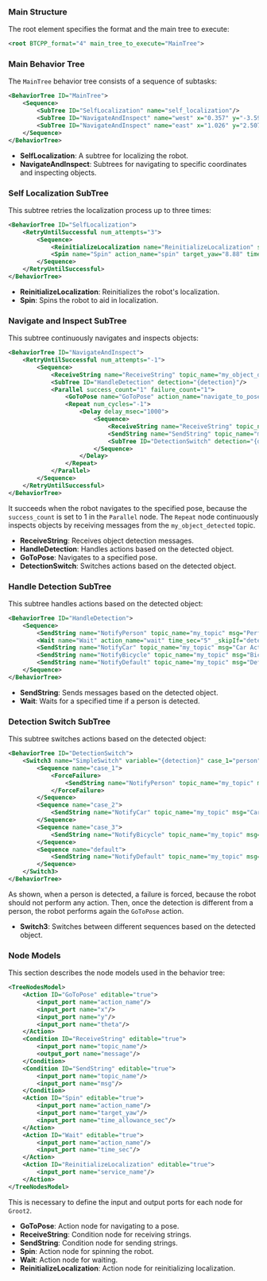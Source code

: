 ### Main Structure
The root element specifies the format and the main tree to execute:
```xml
<root BTCPP_format="4" main_tree_to_execute="MainTree">
```

### Main Behavior Tree
The `MainTree` behavior tree consists of a sequence of subtasks:
```xml
<BehaviorTree ID="MainTree">
    <Sequence>
        <SubTree ID="SelfLocalization" name="self_localization"/>
        <SubTree ID="NavigateAndInspect" name="west" x="0.357" y="-3.596" theta="0.017"/>
        <SubTree ID="NavigateAndInspect" name="east" x="1.026" y="2.507" theta="0.130"/>
    </Sequence>
</BehaviorTree>
```
- **SelfLocalization**: A subtree for localizing the robot.
- **NavigateAndInspect**: Subtrees for navigating to specific coordinates and inspecting objects.

### Self Localization SubTree
This subtree retries the localization process up to three times:
```xml
<BehaviorTree ID="SelfLocalization">
    <RetryUntilSuccessful num_attempts="3">
        <Sequence>
            <ReinitializeLocalization name="ReinitializeLocalization" service_name="/reinitialize_global_localization"/>
            <Spin name="Spin" action_name="spin" target_yaw="8.88" time_allowance_sec="15"/>
        </Sequence>
    </RetryUntilSuccessful>
</BehaviorTree>
```
- **ReinitializeLocalization**: Reinitializes the robot's localization.
- **Spin**: Spins the robot to aid in localization.

### Navigate and Inspect SubTree
This subtree continuously navigates and inspects objects:
```xml
<BehaviorTree ID="NavigateAndInspect">
    <RetryUntilSuccessful num_attempts="-1">
        <Sequence>
            <ReceiveString name="ReceiveString" topic_name="my_object_detected" message="{detection}"/>
            <SubTree ID="HandleDetection" detection="{detection}"/>
            <Parallel success_count="1" failure_count="1">
                <GoToPose name="GoToPose" action_name="navigate_to_pose" x="{x}" y="{y}" theta="{theta}"/>
                <Repeat num_cycles="-1">
                    <Delay delay_msec="1000">
                        <Sequence>
                            <ReceiveString name="ReceiveString" topic_name="my_object_detected" message="{detection}"/>
                            <SendString name="SendString" topic_name="my_topic" msg="{detection}"/>
                            <SubTree ID="DetectionSwitch" detection="{detection}"/>
                        </Sequence>
                    </Delay>
                </Repeat>
            </Parallel>
        </Sequence>
    </RetryUntilSuccessful>
</BehaviorTree>
```
It succeeds when the robot navigates to the specified pose, because the `success_count` is set to 1 in the `Parallel` node. The `Repeat` node continuously inspects objects by receiving messages from the `my_object_detected` topic.
- **ReceiveString**: Receives object detection messages.
- **HandleDetection**: Handles actions based on the detected object.
- **GoToPose**: Navigates to a specified pose.
- **DetectionSwitch**: Switches actions based on the detected object.

### Handle Detection SubTree
This subtree handles actions based on the detected object:
```xml
<BehaviorTree ID="HandleDetection">
    <Sequence>
        <SendString name="NotifyPerson" topic_name="my_topic" msg="Performing wait ....................." _skipIf="detection != 'person'"/>
        <Wait name="Wait" action_name="wait" time_sec="5" _skipIf="detection != 'person'"/>
        <SendString name="NotifyCar" topic_name="my_topic" msg="Car Action ....................." _skipIf="detection != 'car'"/>
        <SendString name="NotifyBicycle" topic_name="my_topic" msg="Bicycle Action ....................." _skipIf="detection != 'bicycle'"/>
        <SendString name="NotifyDefault" topic_name="my_topic" msg="Default Action ....................." _skipIf="detection != 'nothing'"/>
    </Sequence>
</BehaviorTree>
```
- **SendString**: Sends messages based on the detected object.
- **Wait**: Waits for a specified time if a person is detected.

### Detection Switch SubTree
This subtree switches actions based on the detected object:
```xml
<BehaviorTree ID="DetectionSwitch">
    <Switch3 name="SimpleSwitch" variable="{detection}" case_1="person" case_2="car" case_3="bicycle">
        <Sequence name="case_1">
            <ForceFailure>
                <SendString name="NotifyPerson" topic_name="my_topic" msg="Person detected --------------------"/>
            </ForceFailure>
        </Sequence>
        <Sequence name="case_2">
            <SendString name="NotifyCar" topic_name="my_topic" msg="Car detected"/>
        </Sequence>
        <Sequence name="case_3">
            <SendString name="NotifyBicycle" topic_name="my_topic" msg="Bicycle detected"/>
        </Sequence>
        <Sequence name="default">
            <SendString name="NotifyDefault" topic_name="my_topic" msg="Default case"/>
        </Sequence>
    </Switch3>
</BehaviorTree>
```
As shown, when a person is detected, a failure is forced, because the robot should not perform any action. Then, once the detection is different from a person, the robot performs again the `GoToPose` action.
- **Switch3**: Switches between different sequences based on the detected object.

### Node Models
This section describes the node models used in the behavior tree:
```xml
<TreeNodesModel>
    <Action ID="GoToPose" editable="true">
        <input_port name="action_name"/>
        <input_port name="x"/>
        <input_port name="y"/>
        <input_port name="theta"/>
    </Action>
    <Condition ID="ReceiveString" editable="true">
        <input_port name="topic_name"/>
        <output_port name="message"/>
    </Condition>
    <Condition ID="SendString" editable="true">
        <input_port name="topic_name"/>
        <input_port name="msg"/>
    </Condition>
    <Action ID="Spin" editable="true">
        <input_port name="action_name"/>
        <input_port name="target_yaw"/>
        <input_port name="time_allowance_sec"/>
    </Action>
    <Action ID="Wait" editable="true">
        <input_port name="action_name"/>
        <input_port name="time_sec"/>
    </Action>
    <Action ID="ReinitializeLocalization" editable="true">
        <input_port name="service_name"/>
    </Action>
</TreeNodesModel>
```
This is necessary to define the input and output ports for each node for `Groot2`.
- **GoToPose**: Action node for navigating to a pose.
- **ReceiveString**: Condition node for receiving strings.
- **SendString**: Condition node for sending strings.
- **Spin**: Action node for spinning the robot.
- **Wait**: Action node for waiting.
- **ReinitializeLocalization**: Action node for reinitializing localization.
